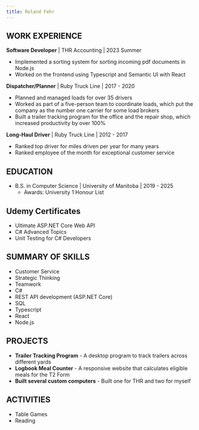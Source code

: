 ```yaml
---
title: Roland Fehr
---
```

## WORK EXPERIENCE
**Software Developer** \| THR Accounting \| 2023 Summer
- Implemented a sorting system for sorting incoming pdf documents in Node.js
- Worked on the frontend using Typescript and Semantic UI with React  
    
**Dispatcher/Planner** \| Ruby Truck Line \| 2017 - 2020
- Planned and managed loads for over 35 drivers
- Worked as part of a five-person team to coordinate loads, which put the company as the number one carrier for some load brokers
- Built a trailer tracking program for the office and the repair shop, which increased productivity by over 100%  
  
**Long-Haul Driver** \| Ruby Truck Line \| 2012 - 2017
- Ranked top driver for miles driven per year for many years
- Ranked employee of the month for exceptional customer service  

## EDUCATION
- B.S. in Computer Science \| University of Manitoba \| 2019 - 2025
    - Awards: University 1 Honour List

## Udemy Certificates
- Ultimate ASP.NET Core Web API
- C# Advanced Topics
- Unit Testing for C# Developers

## SUMMARY OF SKILLS
- Customer Service
- Strategic Thinking
- Teamwork
- C#
- REST API development (ASP.NET Core)
- SQL
- Typescript
- React
- Node.js

## PROJECTS
- **Trailer Tracking Program** - A desktop program to track trailers across different yards
- **Logbook Meal Counter** - A responsive website that calculates eligible meals for the T2 Form
- **Built several custom computers** - Built one for THR and two for myself

## ACTIVITIES
- Table Games
- Reading

